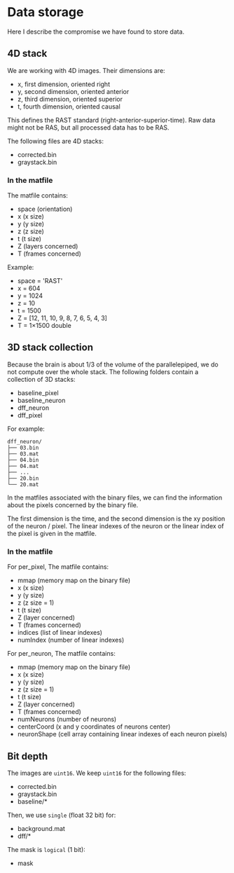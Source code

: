 # Data storage
Here I describe the compromise we have found to store data.

## 4D stack
We are working with 4D images. Their dimensions are:
- x, first dimension, oriented right
- y, second dimension, oriented anterior
- z, third dimension, oriented superior
- t, fourth dimension, oriented causal

This defines the RAST standard (right-anterior-superior-time). Raw data might not be RAS, but all processed data has to be RAS.

The following files are 4D stacks:
- corrected.bin
- graystack.bin

### In the matfile
The matfile contains:
- space (orientation)
- x (x size)
- y (y size)
- z (z size)
- t (t size)
- Z (layers concerned)
- T (frames concerned)

Example:
- space = 'RAST'
- x = 604
- y = 1024
- z = 10
- t = 1500
- Z = \[12, 11, 10, 9, 8, 7, 6, 5, 4, 3\]
- T = 1×1500 double

## 3D stack collection
Because the brain is about 1/3 of the volume of the parallelepiped, we do not compute over the whole stack. The following folders contain a collection of 3D stacks:
- baseline_pixel
- baseline_neuron
- dff_neuron
- dff_pixel

For example:

    dff_neuron/
    ├── 03.bin
    ├── 03.mat
    ├── 04.bin
    ├── 04.mat
    ├── ...
    ├── 20.bin
    └── 20.mat

In the matfiles associated with the binary files, we can find the information about the pixels concerned by the binary file.

The first dimension is the time, and the second dimension is the xy position of the neuron / pixel. The linear indexes of the neuron or the linear index of the pixel is given in the matfile.

### In the matfile
For per_pixel, The matfile contains:
- mmap (memory map on the binary file)
- x (x size)
- y (y size)
- z (z size = 1)
- t (t size)
- Z (layer concerned)
- T (frames concerned)
- indices (list of linear indexes)
- numIndex (number of linear indexes)

For per_neuron, The matfile contains:
- mmap (memory map on the binary file)
- x (x size)
- y (y size)
- z (z size = 1)
- t (t size)
- Z (layer concerned)
- T (frames concerned)
- numNeurons (number of neurons)
- centerCoord (x and y coordinates of neurons center)
- neuronShape (cell array containing linear indexes of each neuron pixels) 

## Bit depth
The images are `uint16`. We keep `uint16` for the following files:
- corrected.bin
- graystack.bin
- baseline/*

Then, we use `single` (float 32 bit) for:
- background.mat
- dff/*

The mask is `logical` (1 bit):
- mask